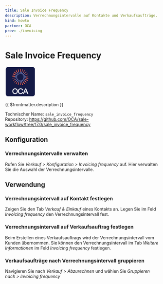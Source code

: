 ```yaml
---
title: Sale Invoice Frequency
description: Verrechnungsintervalle auf Kontakte und Verkaufsaufträge.
kind: howto
partner: OCA
prev: ./invoicing
---
```

# Sale Invoice Frequency
![icon_oca_app](attachments/icon_oca_app.png)

{{ $frontmatter.description }}

Technischer Name: `sale_invoice_frequency`\
Repository: <https://github.com/OCA/sale-workflow/tree/17.0/sale_invoice_frequency>

## Konfiguration

### Verrechnungsintervalle verwalten

Rufen Sie *Verkauf > Konfiguration > Invoicing frequency* auf. Hier verwalten Sie die Auswahl der Verrechnungsintervalle.

## Verwendung

### Verrechnungsintervall auf Kontakt festlegen

Zeigen Sie den Tab *Verkauf & Einkauf* eines Kontakts an. Legen Sie im Feld *Invoicing frequency* den Verrechnungsintervall fest.

### Verrechnungsintervall auf Verkaufsauftrag festlegen

Beim Erstellen eines Verkaufsauftrags wird der Verrechnungsintervall vom Kunden übernommen. Sie können den Verrechnungsintervall im Tab *Weitere Informationen* im Feld *Invoicing frequency* festlegen.

### Verkaufsaufträge nach Verrechnungsintervall gruppieren

Navigieren Sie nach *Verkauf > Abzurechnen* und wählen Sie *Gruppieren nach > Invoicing frequency*
